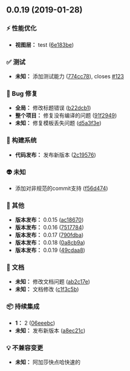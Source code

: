 ## 0.0.19 (2019-01-28)

### ⚡️ 性能优化

* **视图层：** test ([6e183be](https://github.com/qinmudi/wii-changelog/commit/6e183be))


### ✅ 测试

* **未知：** 添加测试能力 ([774cc78](https://github.com/qinmudi/wii-changelog/commit/774cc78)), closes [#123](https://github.com/qinmudi/wii-changelog/issues/123)


### 🐛 Bug 修复

* **全局：** 修改标题错误 ([b22dcb1](https://github.com/qinmudi/wii-changelog/commit/b22dcb1))
* **整个项目：** 修复没有编译的问题 ([91f2949](https://github.com/qinmudi/wii-changelog/commit/91f2949))
* **未知：** 修复模板丢失问题 ([d5a3f3e](https://github.com/qinmudi/wii-changelog/commit/d5a3f3e))


### 👷 构建系统

* **代码发布：** 发布新版本 ([2c19576](https://github.com/qinmudi/wii-changelog/commit/2c19576))


### 👽 未知

* 添加对非规范的commit支持 ([f56d474](https://github.com/qinmudi/wii-changelog/commit/f56d474))


### 📃 其他

* **版本发布：** 0.0.15 ([ac18670](https://github.com/qinmudi/wii-changelog/commit/ac18670))
* **版本发布：** 0.0.16 ([7517784](https://github.com/qinmudi/wii-changelog/commit/7517784))
* **版本发布：** 0.0.17 ([790fdba](https://github.com/qinmudi/wii-changelog/commit/790fdba))
* **版本发布：** 0.0.18 ([0a8cb9a](https://github.com/qinmudi/wii-changelog/commit/0a8cb9a))
* **版本发布：** 0.0.19 ([49cdaa8](https://github.com/qinmudi/wii-changelog/commit/49cdaa8))


### 📝 文档

* **未知：** 修改文档问题 ([ab2c17e](https://github.com/qinmudi/wii-changelog/commit/ab2c17e))
* **未知：** 文档修改 ([c1f3c5b](https://github.com/qinmudi/wii-changelog/commit/c1f3c5b))


### 📦 持续集成

* **1：** 2 ([06eeebc](https://github.com/qinmudi/wii-changelog/commit/06eeebc))
* **未知：** 发布新版本 ([a8ec21c](https://github.com/qinmudi/wii-changelog/commit/a8ec21c))


### 💡 不兼容变更

* **未知：** 阿加莎快点哈快速的



